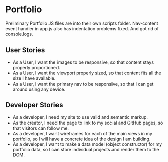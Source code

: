 # Portfolio
Preliminary Portfolio
JS files are into their own scripts folder. Nav-content event handler in app.js also has indentation problems fixed. And got rid of console.logs.
## User Stories
* As a User, I want the images to be responsive, so that content stays properly proportioned.
* As a User, I want the viewport properly sized, so that content fits all the size I have available.
* As a User, I want the primary nav to be responsive, so that I can get around using any device.


## Developer Stories
* As a developer, I need my site to use valid and semantic markup.
* As the creator, I need the page to link to my social and GitHub pages, so that visitors can follow me.
* As a developer, I want wireframes for each of the main views in my portfolio, so I will have a concrete idea of the design I am building.
* As a developer, I want to make a data model (object constructor) for my portfolio data, so I can store individual projects and render them to the DOM.
